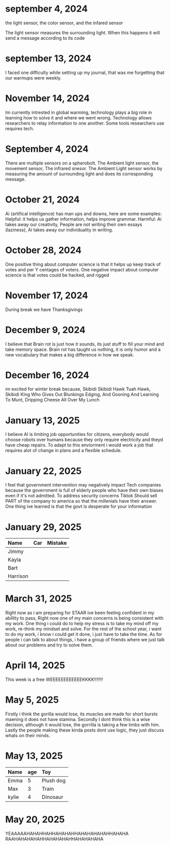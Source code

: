 # september 4, 2024
the light sensor, the color sensor, and the infared sensor

The light sensor measures the surrounding light. When this happens it will send a message according to its code

# september 13, 2024

I faced one difficulty while setting up my journal, that was me forgetting that our warmups were weekly.

 # November 14, 2024

 Im currently intrested in global warming, technology plays a big role in learning how to solve it and where we went wrong. Technology allows researchers to relay information to one another. Some tools researchers use requires tech.


# September 4, 2024

There are multiple sensors on a spherobolt. The Ambient light sensor, the movement sensor, The infrared snesor.
The Ambient Light sensor works by measuring the amount of surrounding light and does its corresponding message.
 
# October 21, 2024

Ai (artifical intelligence) has man ups and downs, here are some examples:
Helpful: it helps us gather information, helps improve grammar.
Harmful: Ai takes away our creativity, People are not writing their own essays (laziness), Ai takes away our individuality in writing.


# October 28, 2024

One positive thing about computer science is that it helps up keep track of votes and per Y centages of voters.
One negative impact about computer science is that votes could be hacked, and rigged

# November 17, 2024
During break we have Thanksgivings
# December 9, 2024
I believe that Brain rot is just how it sounds, its just stuff to fill your mind and take memory space.
Brain rot has taught us nothing, it is only humor and a new vocabulary that makes a big difference in how we speak.

# December 16, 2024
im excited for winter break because, Skibidi Skibidi Hawk Tuah Hawk, Skibidi King Who Gives Out Blunkings Edging, And Gooning And Learning To Munt, Dripping Cheese All Over My Lunch

# January 13, 2025

I believe AI is limiting job opportunities for citizens, everybody would choose robots over humans because they only require electricity and theyd have cheap repairs. To adapt to this enviorment i would work a job that requires alot of change in plans and a flexible schedule.

# January 22, 2025
I feel that government intervention may negatively impact Tech companies because the government is full of elderly people who have their own biases even if it's not admitted. To address security concerns Tiktok Should sell PART of the company to america so that the millenials have their answer.
One thing ive learned is that the govt is desperate for your information

# January 29, 2025
| Name     | Car | Mistake |
| :------- | :-- | :------ |
| Jimmy    |     |         |
| Kayla    |     |         |
| Bart     |     |         |
| Harrison |     |         |


# March 31, 2025
Right now as i am preparing for STAAR ive been feeling confident in my abillity to pass, Right now one of my main concerns is being consistent with my work. One thing i could do to help my stress is to take my mind off my work, re-think my mindset and solve. For the rest of the school year, i want to do my work, i know i could get it done, i just have to take the time. As for people i can talk to about things, i have a group of friends where we just talk about our problems and try to solve them.

# April 14, 2025
This week is a free WEEEEEEEEEEEEKKKK!!!!!!!

# May 5, 2025
Firstly i think the gorilla would lose, its muscles are made for short bursts maening it does not have stamina. Secondly I dont think this is a wise decision, although it would lose, the gorrilla is taking a few limbs with him.
Lastly the people making these kinda posts dont use logic, they just discuss whats on their minds.

# May 13, 2025
| Name     | age | Toy     |
| :------- | :-- | :------ |
| Emma     |  5  |Plush dog|
| Max      |  3  |  Train  |
| kylie    |  4  | Dinosaur|


# May 20, 2025
YEAAAAAHAHAHHAHHAHAHAHHAHAHAHAHAHHAHAHA RAAHAHAHAHAHHAHAHAHAHHAHAHAHAHA
